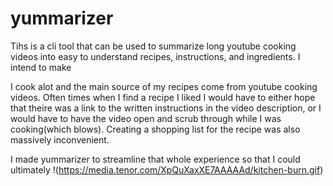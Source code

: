 # yummarizer

Tihs is a cli tool that can be used to summarize long youtube cooking videos into easy to understand recipes, instructions, and ingredients.
I intend to make 

I cook alot and the main source of my recipes come from youtube cooking videos. Often times when I find a recipe I liked I would have to 
either hope that theire was a link to the written instructions in the video description, or I would have to have the video open and scrub through
while I was cooking(which blows). Creating a shopping list for the recipe was also massively inconvenient. 

I made yummarizer to streamline that whole experience so that I could ultimately 
!(https://media.tenor.com/XpQuXaxXE7AAAAAd/kitchen-burn.gif)
